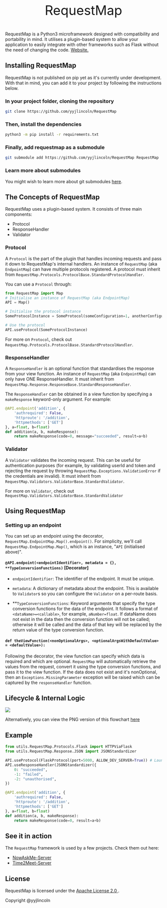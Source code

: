 <p align="center" style="font-size: 3em;">RequestMap</p>

<p>RequestMap is a Python3 microframework designed with compatibility and portability in mind. It utilises a plugin-based system to allow your application to easily integrate with other frameworks such as Flask without the need of changing the code. <a href="https://yyjlincoln.com/requestmap">Website.</a></p>

## Installing RequestMap

RequestMap is not published on pip yet as it's currently under development. With that in mind, you can add it to your project by following the instructions below.

### In your project folder, cloning the repository

```bash
git clone https://github.com/yyjlincoln/RequestMap
```

### Then, install the dependencies

```bash
python3 -m pip install -r requirements.txt
```

### Finally, add requestmap as a submodule

```bash
git submodule add https://github.com/yyjlincoln/RequestMap RequestMap
```

### Learn more about submodules

You might wish to learn more about git submodules [here](https://git-scm.com/book/en/v2/Git-Tools-Submodules).

## The Concepts of RequestMap

RequestMap uses a plugin-based system. It consists of three main components:

- Protocol
- ResponseHandler
- Validator

### Protocol

A `Protocol` is the part of the plugin that handles incoming requests and pass it down to RequestMap's internal handlers. An instance of `RequestMap` (aka `EndpointMap`) can have multiple protocols registered. A protocol must inherit from `RequestMap.Protocols.ProtocolBase.StandardProtocolHandler`.

You can use a `Protocol` through:

```python
from RequestMap import Map
# Initialise an instance of RequestMap (aka EndpointMap)
API = Map()

# Initialise the protocol instance
SomeProtocolInstance = SomeProtocol(someConfiguration=1, anotherConfiguration=True)

# Use the protocol
API.useProtocol(SomeProtocolInstance)
```

For more on `Protocol`, check out `RequestMap.Protocols.ProtocolBase.StandardProtocolHandler`.

### ResponseHandler

A `ResponseHandler` is an optional function that standardises the response from your view function. An instance of `RequestMap` (aka `EndpointMap`) can only have ONE ResponseHandler. It must inherit from `RequestMap.Response.ResponseBase.StandardResponseHandler`.

The `ResponseHandler` can be obtained in a view function by specifying a `makeResponse` keyword-only argument. For example:

```python
@API.endpoint('addition', {
    'authrequired': False,
    'httproute': '/addition',
    'httpmethods': ['GET']
}, a=float, b=float)
def addition(a, b, makeResponse):
    return makeResponse(code=0, message="succeeded", result=a+b)
```

### Validator

A `Validator` validates the incoming request. This can be useful for authentication purposes (for example, by validating userId and token and rejecting the request by throwing `RequestMap.Exceptions.ValidationError` if the credentials are invalid). It must inherit from `RequestMap.Validators.ValidatorBase.StandardValidator`.

For more on `Validator`, check out `RequestMap.Validators.ValidatorBase.StandardValidator`

## Using RequestMap

### Setting up an endpoint

You can set up an endpoint using the decorator, `RequestMap.EndpointMap.Map().endpoint()`. For simplicity, we'll call `RequestMap.EndpointMap.Map()`, which is an instance, "`API` (initialised above)".

#### `@API.endpoint(<endpointIdentifier>, metadata = {}, **TypeConversionFunctions)` [Decorator]

- `endpointIdentifier`: The identifier of the endpoint. It must be unique.

- `metadata`: A dictionary of metadata about the endpoint. This is available to `Validator`s so you can configure the `Validator` on a per-route basis.

- **`TypeConversionFunctions`: Keyword arguments that specify the type conversion functions for the data of the endpoint. It follows a format of `<dataName>=<callable>`, for example, `aNumber=float`. If dataName does not exist in the data then the conversion function will not be called; otherwise it will be called and the data of that key will be replaced by the return value of the type conversion function.

#### `def theViewFunction(<nonOptionalArgs>, <optionalArgsWithDefaultValue> = <defaultValue>):`

Following the decorator, the view function can specify which data is required and which are optional. `RequestMap` will automatically retrieve the values from the request, convert it using the type conversion functions, and pass it to the view function. If the data does not exist and it's nonOptional, then an `Exceptions.MissingParameter` exception will be raised which can be captured by the `responseHandler` function.

## Lifecycle & Internal Logic

<img src="https://static.yyjlincoln.com/docs/RequestMap/logic.svg">

Alternatively, you can view the PNG version of this flowchart [here](https://static.yyjlincoln.com/docs/RequestMap/logic.png)

## Example

```python
from utils.RequestMap.Protocols.Flask import HTTPViaFlask
from utils.RequestMap.Response.JSON import JSONStandardizer

API.useProtocol(FlaskProtocol(port=5000, ALLOW_DEV_SERVER=True)) # Launches the dev server. For production, use FlaskProtocol().app with programs such as Gunicorn. 
API.useResponseHandler(JSONStandardizer({
    0: "succeeded",
    -1: "failed",
    -2: "unauthorised",
})

@API.endpoint('addition', {
    'authrequired': False,
    'httproute': '/addition',
    'httpmethods': ['GET']
}, a=float, b=float)
def addition(a, b, makeResponse):
    return makeResponse(code=0, result=a+b)
```

## See it in action

The `RequestMap` framework is used by a few projects. Check them out here:

- [NowAskMe-Server](https://github.com/yyjlincoln/NowAskMe-Server)
- [Time2Meet-Server](https://github.com/time2meet/time2meet-server)

## License

RequestMap is licensed under the [Apache License 2.0
](https://github.com/yyjlincoln/RequestMap/blob/master/LICENSE).

Copyright @yyjlincoln
